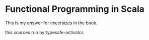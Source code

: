 # Functional Programming in Scala
This is my answer for excersizes in the book.  

this sources run by typesafe-activator.

